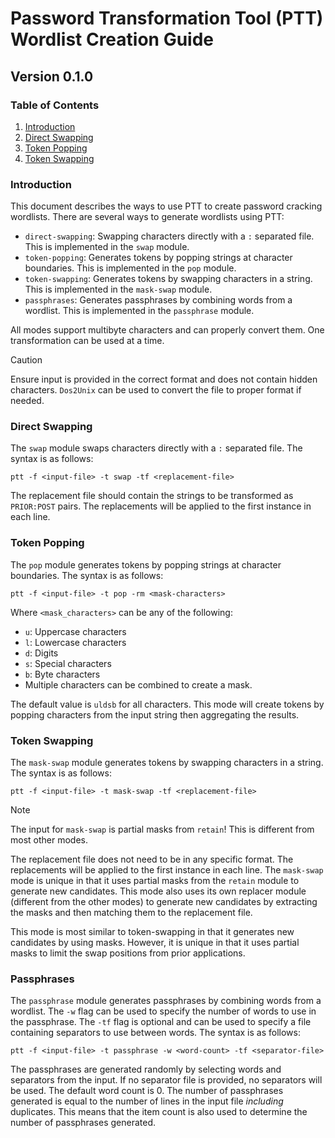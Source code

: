 # Password Transformation Tool (PTT) Wordlist Creation Guide
## Version 0.1.0

### Table of Contents
1. [Introduction](#introduction)
2. [Direct Swapping](#direct-swapping)
3. [Token Popping](#token-popping)
4. [Token Swapping](#token-swapping)

### Introduction
This document describes the ways to use PTT to create password cracking
wordlists. There are several ways to generate wordlists using PTT:

- `direct-swapping`: Swapping characters directly with a `:` separated file.
   This is implemented in the `swap` module.
- `token-popping`: Generates tokens by popping strings at character boundaries.
  This is implemented in the `pop` module.
- `token-swapping`: Generates tokens by swapping characters in a string. This is
  implemented in the `mask-swap` module.
- `passphrases`: Generates passphrases by combining words from a wordlist. This
  is implemented in the `passphrase` module.

All modes support multibyte characters and can properly convert them. One
transformation can be used at a time.

> [!CAUTION]
> Ensure input is provided in the correct format and does not contain hidden characters. `Dos2Unix` can be used to convert the file to proper format if needed.

### Direct Swapping
The `swap` module swaps characters directly with a `:` separated file. The
syntax is as follows:
```
ptt -f <input-file> -t swap -tf <replacement-file>
```
The replacement file should contain the strings to be transformed as `PRIOR:POST`
pairs. The replacements will be applied to the first instance in each line.

### Token Popping
The `pop` module generates tokens by popping strings at character boundaries.
The syntax is as follows:
```
ptt -f <input-file> -t pop -rm <mask-characters>
```
Where `<mask_characters>` can be any of the following:
- `u`: Uppercase characters
- `l`: Lowercase characters
- `d`: Digits
- `s`: Special characters
- `b`: Byte characters
- Multiple characters can be combined to create a mask.

The default value is `uldsb` for all characters. This mode will create tokens
by popping characters from the input string then aggregating the results.

### Token Swapping
The `mask-swap` module generates tokens by swapping characters in a string. The
syntax is as follows:
```
ptt -f <input-file> -t mask-swap -tf <replacement-file>
```
> [!NOTE]
> The input for `mask-swap` is partial masks from `retain`! This is different from most other modes.

The replacement file does not need to be in any specific format. The
replacements will be applied to the first instance in each line. The
`mask-swap` mode is unique in that it uses partial masks from the `retain`
module to generate new candidates. This mode also uses its own replacer
module (different from the other modes) to generate new candidates by 
extracting the masks and then matching them to the replacement file.

This mode is most similar to token-swapping in that it generates new
candidates by using masks. However, it is unique in that it uses partial
masks to limit the swap positions from prior applications.

### Passphrases
The `passphrase` module generates passphrases by combining words from a wordlist.
The `-w` flag can be used to specify the number of words to use in the passphrase.
The `-tf` flag is optional and can be used to specify a file containing separators
to use between words. The syntax is as follows:
```
ptt -f <input-file> -t passphrase -w <word-count> -tf <separator-file>
```

The passphrases are generated randomly by selecting words and separators from the input.
If no separator file is provided, no separators will be used. The default word count is 0.
The number of passphrases generated is equal to the number of lines in the input file
*including* duplicates. This means that the item count is also used to determine the number
of passphrases generated.
